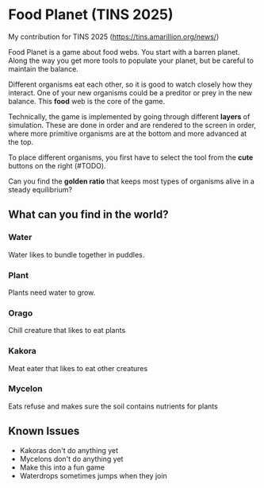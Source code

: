 # Food Planet (TINS 2025)

My contribution for TINS 2025 (https://tins.amarillion.org/news/)

Food Planet is a game about food webs. You start with a barren planet. Along
the way you get more tools to populate your planet, but be careful to maintain
the balance.

Different organisms eat each other, so it is good to watch closely how they 
interact. One of your new organisms could be a preditor or prey in the new
balance. This **food** web is the core of the game.

Technically, the game is implemented by going through different **layers**
of simulation. These are done in order and are rendered to the screen in
order, where more primitive organisms are at the bottom and more advanced
at the top.

To place different organisms, you first have to select the tool from the
**cute** buttons on the right (#TODO).

Can you find the **golden ratio** that keeps most types of organisms alive
in a steady equilibrium?

## What can you find in the world?

### Water

Water likes to bundle together in puddles.

### Plant

Plants need water to grow.

### Orago

Chill creature that likes to eat plants

### Kakora

Meat eater that likes to eat other creatures

### Mycelon

Eats refuse and makes sure the soil contains nutrients for plants

## Known Issues

- Kakoras don't do anything yet
- Mycelons don't do anything yet
- Make this into a fun game
- Waterdrops sometimes jumps when they join
